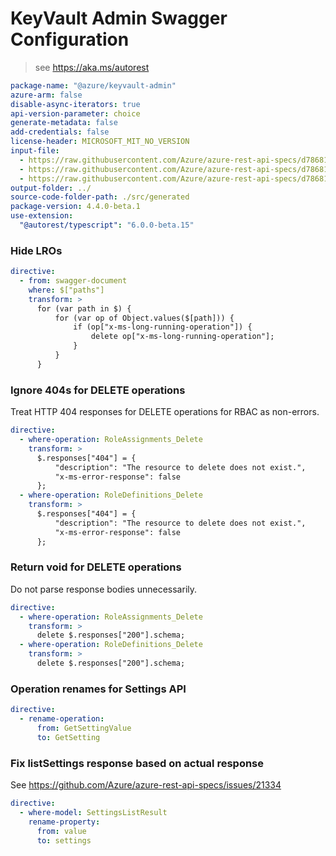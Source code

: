 # KeyVault Admin Swagger Configuration

> see https://aka.ms/autorest

```yaml
package-name: "@azure/keyvault-admin"
azure-arm: false
disable-async-iterators: true
api-version-parameter: choice
generate-metadata: false
add-credentials: false
license-header: MICROSOFT_MIT_NO_VERSION
input-file:
  - https://raw.githubusercontent.com/Azure/azure-rest-api-specs/d78681a9d322bbd8d33ecaad7e6aaa2d513513b4/specification/keyvault/data-plane/Microsoft.KeyVault/preview/7.4-preview.1/rbac.json
  - https://raw.githubusercontent.com/Azure/azure-rest-api-specs/d78681a9d322bbd8d33ecaad7e6aaa2d513513b4/specification/keyvault/data-plane/Microsoft.KeyVault/preview/7.4-preview.1/backuprestore.json
  - https://raw.githubusercontent.com/Azure/azure-rest-api-specs/d78681a9d322bbd8d33ecaad7e6aaa2d513513b4/specification/keyvault/data-plane/Microsoft.KeyVault/preview/7.4-preview.1/settings.json
output-folder: ../
source-code-folder-path: ./src/generated
package-version: 4.4.0-beta.1
use-extension:
  "@autorest/typescript": "6.0.0-beta.15"
```

### Hide LROs

```yaml
directive:
  - from: swagger-document
    where: $["paths"]
    transform: >
      for (var path in $) {
          for (var op of Object.values($[path])) {
              if (op["x-ms-long-running-operation"]) {
                  delete op["x-ms-long-running-operation"];
              }
          }
      }
```

### Ignore 404s for DELETE operations

Treat HTTP 404 responses for DELETE operations for RBAC as non-errors.

```yaml
directive:
  - where-operation: RoleAssignments_Delete
    transform: >
      $.responses["404"] = {
          "description": "The resource to delete does not exist.",
          "x-ms-error-response": false
      };
  - where-operation: RoleDefinitions_Delete
    transform: >
      $.responses["404"] = {
          "description": "The resource to delete does not exist.",
          "x-ms-error-response": false
      };
```

### Return void for DELETE operations

Do not parse response bodies unnecessarily.

```yaml
directive:
  - where-operation: RoleAssignments_Delete
    transform: >
      delete $.responses["200"].schema;
  - where-operation: RoleDefinitions_Delete
    transform: >
      delete $.responses["200"].schema;
```

### Operation renames for Settings API

```yaml
directive:
  - rename-operation:
      from: GetSettingValue
      to: GetSetting
```

### Fix listSettings response based on actual response

See https://github.com/Azure/azure-rest-api-specs/issues/21334

```yaml
directive:
  - where-model: SettingsListResult
    rename-property:
      from: value
      to: settings
```